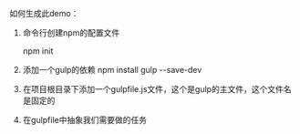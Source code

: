 如何生成此demo：

1. 命令行创建npm的配置文件

	npm init
  
2. 添加一个gulp的依赖
  	npm install gulp --save-dev
3. 在项目根目录下添加一个gulpfile.js文件，这个是gulp的主文件，这个文件名是固定的
4. 在gulpfile中抽象我们需要做的任务